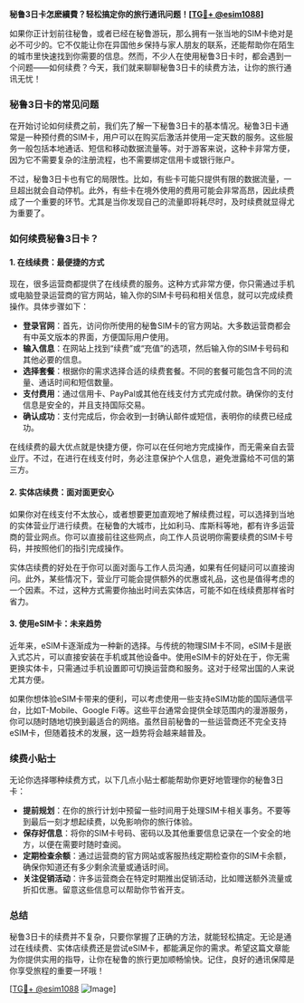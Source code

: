 **秘鲁3日卡怎麽續費？轻松搞定你的旅行通讯问题！[[TG💪+ @esim1088](https://t.me/s/esim1088)]**

如果你正计划前往秘鲁，或者已经在秘鲁游玩，那么拥有一张当地的SIM卡绝对是必不可少的。它不仅能让你在异国他乡保持与家人朋友的联系，还能帮助你在陌生的城市里快速找到你需要的信息。然而，不少人在使用秘鲁3日卡时，都会遇到一个问题——如何续费？今天，我们就来聊聊秘鲁3日卡的续费方法，让你的旅行通讯无忧！

### 秘鲁3日卡的常见问题

在开始讨论如何续费之前，我们先了解一下秘鲁3日卡的基本情况。秘鲁3日卡通常是一种预付费的SIM卡，用户可以在购买后激活并使用一定天数的服务。这些服务一般包括本地通话、短信和移动数据流量等。对于游客来说，这种卡非常方便，因为它不需要复杂的注册流程，也不需要绑定信用卡或银行账户。

不过，秘鲁3日卡也有它的局限性。比如，有些卡可能只提供有限的数据流量，一旦超出就会自动停机。此外，有些卡在境外使用的费用可能会非常高昂，因此续费成了一个重要的环节。尤其是当你发现自己的流量即将耗尽时，及时续费就显得尤为重要了。

### 如何续费秘鲁3日卡？

#### 1. 在线续费：最便捷的方式

现在，很多运营商都提供了在线续费的服务。这种方式非常方便，你只需通过手机或电脑登录运营商的官方网站，输入你的SIM卡号码和相关信息，就可以完成续费操作。具体步骤如下：

- **登录官网**：首先，访问你所使用的秘鲁SIM卡的官方网站。大多数运营商都会有中英文版本的界面，方便国际用户使用。
- **输入信息**：在网站上找到“续费”或“充值”的选项，然后输入你的SIM卡号码和其他必要的信息。
- **选择套餐**：根据你的需求选择合适的续费套餐。不同的套餐可能包含不同的流量、通话时间和短信数量。
- **支付费用**：通过信用卡、PayPal或其他在线支付方式完成付款。确保你的支付信息是安全的，并且支持国际交易。
- **确认成功**：支付完成后，你会收到一封确认邮件或短信，表明你的续费已经成功。

在线续费的最大优点就是快捷方便，你可以在任何地方完成操作，而无需亲自去营业厅。不过，在进行在线支付时，务必注意保护个人信息，避免泄露给不可信的第三方。

#### 2. 实体店续费：面对面更安心

如果你对在线支付不太放心，或者想要更加直观地了解续费过程，可以选择到当地的实体营业厅进行续费。在秘鲁的大城市，比如利马、库斯科等地，都有许多运营商的营业网点。你可以直接前往这些网点，向工作人员说明你需要续费的SIM卡号码，并按照他们的指引完成操作。

实体店续费的好处在于你可以面对面与工作人员沟通，如果有任何疑问可以直接询问。此外，某些情况下，营业厅可能会提供额外的优惠或礼品，这也是值得考虑的一个因素。不过，这种方式需要你抽出时间去实体店，可能不如在线续费那样省时省力。

#### 3. 使用eSIM卡：未来趋势

近年来，eSIM卡逐渐成为一种新的选择。与传统的物理SIM卡不同，eSIM卡是嵌入式芯片，可以直接安装在手机或其他设备中。使用eSIM卡的好处在于，你无需更换实体卡，只需通过手机设置即可切换运营商和服务。这对于经常出国的人来说尤其方便。

如果你想体验eSIM卡带来的便利，可以考虑使用一些支持eSIM功能的国际通信平台，比如T-Mobile、Google Fi等。这些平台通常会提供全球范围内的漫游服务，你可以随时随地切换到最适合的网络。虽然目前秘鲁的一些运营商还不完全支持eSIM卡，但随着技术的发展，这一趋势将会越来越普及。

### 续费小贴士

无论你选择哪种续费方式，以下几点小贴士都能帮助你更好地管理你的秘鲁3日卡：

- **提前规划**：在你的旅行计划中预留一些时间用于处理SIM卡相关事务。不要等到最后一刻才想起续费，以免影响你的旅行体验。
- **保存好信息**：将你的SIM卡号码、密码以及其他重要信息记录在一个安全的地方，以便在需要时随时查阅。
- **定期检查余额**：通过运营商的官方网站或客服热线定期检查你的SIM卡余额，确保你知道还有多少剩余流量或通话时间。
- **关注促销活动**：许多运营商会在特定时期推出促销活动，比如赠送额外流量或折扣优惠。留意这些信息可以帮助你节省开支。

### 总结

秘鲁3日卡的续费并不复杂，只要你掌握了正确的方法，就能轻松搞定。无论是通过在线续费、实体店续费还是尝试eSIM卡，都能满足你的需求。希望这篇文章能为你提供实用的指导，让你在秘鲁的旅行更加顺畅愉快。记住，良好的通讯保障是你享受旅程的重要一环哦！

[[TG💪+ @esim1088](https://t.me/s/esim1088) ![Image](https://i.postimg.cc/4NQfJmqS/Snipaste-2025-05-13-00-14-12.png)]